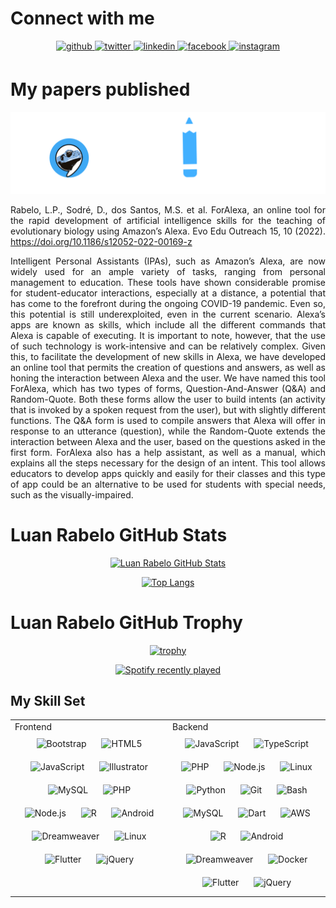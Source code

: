 # Connect with me  
<div align="center">
<a href="https://github.com/luanrabelo" target="_blank">
<img src=https://img.shields.io/badge/github-%2324292e.svg?&style=for-the-badge&logo=github&logoColor=white alt=github style="margin-bottom: 5px;" />
</a>
<a href="https://twitter.com/lprabelo" target="_blank">
<img src=https://img.shields.io/badge/twitter-%2300acee.svg?&style=for-the-badge&logo=twitter&logoColor=white alt=twitter style="margin-bottom: 5px;" />
</a>
<a href="https://linkedin.com/in/rishavanand" target="_blank">
<img src=https://img.shields.io/badge/linkedin-%231E77B5.svg?&style=for-the-badge&logo=linkedin&logoColor=white alt=linkedin style="margin-bottom: 5px;" />
</a>
<a href="https://www.facebook.com/lprabelo" target="_blank">
<img src=https://img.shields.io/badge/facebook-%232E87FB.svg?&style=for-the-badge&logo=facebook&logoColor=white alt=facebook style="margin-bottom: 5px;" />
</a>
<a href="https://instagram.com/lprabelo" target="_blank">
<img src=https://img.shields.io/badge/instagram-%23000000.svg?&style=for-the-badge&logo=instagram&logoColor=white alt=instagram style="margin-bottom: 5px;" />
</a>  
</div>  


# My papers published
[![ForAlexa](https://github.com/luanrabelo/ForAlexa/blob/main/img/ForAlexaLogo.png)](https://rdcu.be/cQ66i)

<div style="text-align: justify"> 

Rabelo, L.P., Sodré, D., dos Santos, M.S. et al. ForAlexa, an online tool for the rapid development of artificial intelligence skills for the teaching of evolutionary biology using Amazon’s Alexa. Evo Edu Outreach 15, 10 (2022). https://doi.org/10.1186/s12052-022-00169-z

Intelligent Personal Assistants (IPAs), such as Amazon’s Alexa, are now widely used for an ample variety of tasks, ranging from personal management to education. These tools have shown considerable promise for student-educator interactions, especially at a distance, a potential that has come to the forefront during the ongoing COVID-19 pandemic. Even so, this potential is still underexploited, even in the current scenario. Alexa’s apps are known as skills, which include all the different commands that Alexa is capable of executing. It is important to note, however, that the use of such technology is work-intensive and can be relatively complex. Given this, to facilitate the development of new skills in Alexa, we have developed an online tool that permits the creation of questions and answers, as well as honing the interaction between Alexa and the user. We have named this tool ForAlexa, which has two types of forms, Question-And-Answer (Q&A) and Random-Quote. Both these forms allow the user to build intents (an activity that is invoked by a spoken request from the user), but with slightly different functions. The Q&A form is used to compile answers that Alexa will offer in response to an utterance (question), while the Random-Quote extends the interaction between Alexa and the user, based on the questions asked in the first form. ForAlexa also has a help assistant, as well as a manual, which explains all the steps necessary for the design of an intent. This tool allows educators to develop apps quickly and easily for their classes and this type of app could be an alternative to be used for students with special needs, such as the visually-impaired.
</div>



# Luan Rabelo GitHub Stats
<div align="center">

[![Luan Rabelo GitHub Stats](https://github-readme-stats.vercel.app/api?username=luanrabelo&theme=chartreuse-dark&show_icons=true)](https://github.com/luanrabelo)     

[![Top Langs](https://github-readme-stats.vercel.app/api/top-langs/?username=luanrabelo&layout=compact&theme=chartreuse-dark&show_icons=true)](https://github.com/luanrabelo)
</div> 



# Luan Rabelo GitHub Trophy
<div align="center">

[![trophy](https://github-profile-trophy.vercel.app/?username=luanrabelo&theme=darkhub&row=1&column=5&margin-w=25)](https://github.com/luanrabelo)

[![Spotify recently played](https://spotify-recently-played-readme.vercel.app/api?user=12157903622&width=1000)](https://open.spotify.com/user/12157903622)
</div> 



## My Skill Set  
<table>
<tr>
<td valign="top" width="50%>



### Frontend  
<div align="center">  
<img style="margin: 10px" src="https://profilinator.rishav.dev/skills-assets/bootstrap-plain.svg" alt="Bootstrap" height="50" />  
<img style="margin: 10px" src="https://profilinator.rishav.dev/skills-assets/html5-original-wordmark.svg" alt="HTML5" height="50" />  
<img style="margin: 10px" src="https://profilinator.rishav.dev/skills-assets/javascript-original.svg" alt="JavaScript" height="50" />  
<img style="margin: 10px" src="https://profilinator.rishav.dev/skills-assets/adobe_illustrator-icon.svg" alt="Illustrator" height="50" />  
<img style="margin: 10px" src="https://profilinator.rishav.dev/skills-assets/mysql-original-wordmark.svg" alt="MySQL" height="50" />  
<img style="margin: 10px" src="https://profilinator.rishav.dev/skills-assets/php-original.svg" alt="PHP" height="50" />  
<img style="margin: 10px" src="https://profilinator.rishav.dev/skills-assets/nodejs-original-wordmark.svg" alt="Node.js" height="50" />  
<img style="margin: 10px" src="https://profilinator.rishav.dev/skills-assets/r.svg" alt="R" height="50" />  
<img style="margin: 10px" src="https://profilinator.rishav.dev/skills-assets/android-original-wordmark.svg" alt="Android" height="50" />  
<img style="margin: 10px" src="https://profilinator.rishav.dev/skills-assets/adobedreamweaver.png" alt="Dreamweaver " height="50" />  
<img style="margin: 10px" src="https://profilinator.rishav.dev/skills-assets/linux-original.svg" alt="Linux" height="50" />  
<img style="margin: 10px" src="https://profilinator.rishav.dev/skills-assets/flutterio-icon.svg" alt="Flutter" height="50" />  
<img style="margin: 10px" src="https://profilinator.rishav.dev/skills-assets/jquery.png" alt="jQuery" height="50" />  
</div>

</td><td valign="top" width="50%>



### Backend  
<div align="center">  
<img style="margin: 10px" src="https://profilinator.rishav.dev/skills-assets/javascript-original.svg" alt="JavaScript" height="50" />  
<img style="margin: 10px" src="https://profilinator.rishav.dev/skills-assets/typescript-original.svg" alt="TypeScript" height="50" />  
<img style="margin: 10px" src="https://profilinator.rishav.dev/skills-assets/php-original.svg" alt="PHP" height="50" />  
<img style="margin: 10px" src="https://profilinator.rishav.dev/skills-assets/nodejs-original-wordmark.svg" alt="Node.js" height="50" />  
<img style="margin: 10px" src="https://profilinator.rishav.dev/skills-assets/linux-original.svg" alt="Linux" height="50" />  
<img style="margin: 10px" src="https://profilinator.rishav.dev/skills-assets/python-original.svg" alt="Python" height="50" />  
<img style="margin: 10px" src="https://profilinator.rishav.dev/skills-assets/git-scm-icon.svg" alt="Git" height="50" />  
<img style="margin: 10px" src="https://profilinator.rishav.dev/skills-assets/gnu_bash-icon.svg" alt="Bash" height="50" />  
<img style="margin: 10px" src="https://profilinator.rishav.dev/skills-assets/mysql-original-wordmark.svg" alt="MySQL" height="50" />  
<img style="margin: 10px" src="https://profilinator.rishav.dev/skills-assets/dartlang-icon.svg" alt="Dart" height="50" />  
<img style="margin: 10px" src="https://profilinator.rishav.dev/skills-assets/amazonwebservices-original-wordmark.svg" alt="AWS" height="50" />  
<img style="margin: 10px" src="https://profilinator.rishav.dev/skills-assets/r.svg" alt="R" height="50" />  
<img style="margin: 10px" src="https://profilinator.rishav.dev/skills-assets/android-original-wordmark.svg" alt="Android" height="50" />  
<img style="margin: 10px" src="https://profilinator.rishav.dev/skills-assets/adobedreamweaver.png" alt="Dreamweaver " height="50" />  
<img style="margin: 10px" src="https://profilinator.rishav.dev/skills-assets/docker-original-wordmark.svg" alt="Docker" height="50" />  
<img style="margin: 10px" src="https://profilinator.rishav.dev/skills-assets/flutterio-icon.svg" alt="Flutter" height="50" />  
<img style="margin: 10px" src="https://profilinator.rishav.dev/skills-assets/jquery.png" alt="jQuery" height="50" />  
</div>

</td></tr></table>  

